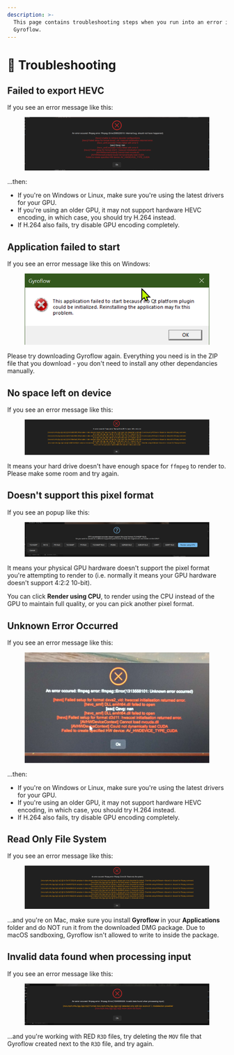 ```yaml
---
description: >-
  This page contains troubleshooting steps when you run into an error in
  Gyroflow.
---
```


# 🐞 Troubleshooting

## Failed to export HEVC

If you see an error message like this:

<figure><img src="../.gitbook/assets/ffmpeg-error-558323010.png" alt=""><figcaption></figcaption></figure>

...then:

* If you're on Windows or Linux, make sure you're using the latest drivers for your GPU.
* If you're using an older GPU, it may not support hardware HEVC encoding, in which case, you should try H.264 instead.
* If H.264 also fails, try disable GPU encoding completely.

## Application failed to start

If you see an error message like this on Windows:

<figure><img src="../.gitbook/assets/app-failed-to-start.png" alt=""><figcaption></figcaption></figure>

Please try downloading Gyroflow again. Everything you need is in the ZIP file that you download - you don't need to install any other dependancies manually.

## No space left on device

If you see an error message like this:

<figure><img src="../.gitbook/assets/no-space.png" alt=""><figcaption></figcaption></figure>

It means your hard drive doesn't have enough space for `ffmpeg` to render to. Please make some room and try again.

## Doesn't support this pixel format

If you see an popup like this:

<figure><img src="../.gitbook/assets/gpu-not-supported.png" alt=""><figcaption></figcaption></figure>

It means your physical GPU hardware doesn't support the pixel format you're attempting to render to (i.e. normally it means your GPU hardware doesn't support 4:2:2 10-bit).

You can click **Render using CPU**, to render using the CPU instead of the GPU to maintain full quality, or you can pick another pixel format.

## Unknown Error Occurred

If you see an error message like this:

<figure><img src="../.gitbook/assets/ffmpeg-error.jpg" alt=""><figcaption></figcaption></figure>

...then:

* If you're on Windows or Linux, make sure you're using the latest drivers for your GPU.
* If you're using an older GPU, it may not support hardware HEVC encoding, in which case, you should try H.264 instead.
* If H.264 also fails, try disable GPU encoding completely.

## Read Only File System

If you see an error message like this:

<figure><img src="../.gitbook/assets/dont-run-from-bundle.png" alt=""><figcaption></figcaption></figure>

...and you're on Mac, make sure you install **Gyroflow** in your **Applications** folder and do NOT run it from the downloaded DMG package. Due to macOS sandboxing, Gyroflow isn't allowed to write to inside the package.&#x20;

## Invalid data found when processing input

If you see an error message like this:

<figure><img src="../.gitbook/assets/existing-red-transcode.png" alt=""><figcaption></figcaption></figure>

...and you're working with RED `R3D` files, try deleting the `MOV` file that Gyroflow created next to the `R3D` file, and try again.
